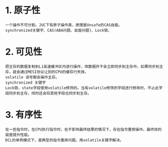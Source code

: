 # 1. 原子性
    一个操作不可分割。JUC下有原子操作类，原理是Unsafe的CAS自旋。
    synchronized关键字、CAS(ABA问题、自旋问题)、Lock锁、
# 2. 可见性
    把主存的数据复制到L1高速缓冲区内进行操作，改数据并不会立即同步到主存中。如果同步到主存，就会通过MESI协议让别的CPU的缓存行失效。
    volatile 读写都会操作主存。
    synchronized 关键字
    Lock锁，state字段使用volatile修饰的。当有volatile修饰的字段进行修改时，不止此字段同步到主存，同时还会将其他字段也同步到主存。
# 3. 有序性
    在一些指令时，在CPU执行指令时，在不影响最终结果的情况下，存在指令重排操作。最终目的就是提升性能。
    DCL的单例模式下，是典型的指令重排问题。用volatile关键字解决。

